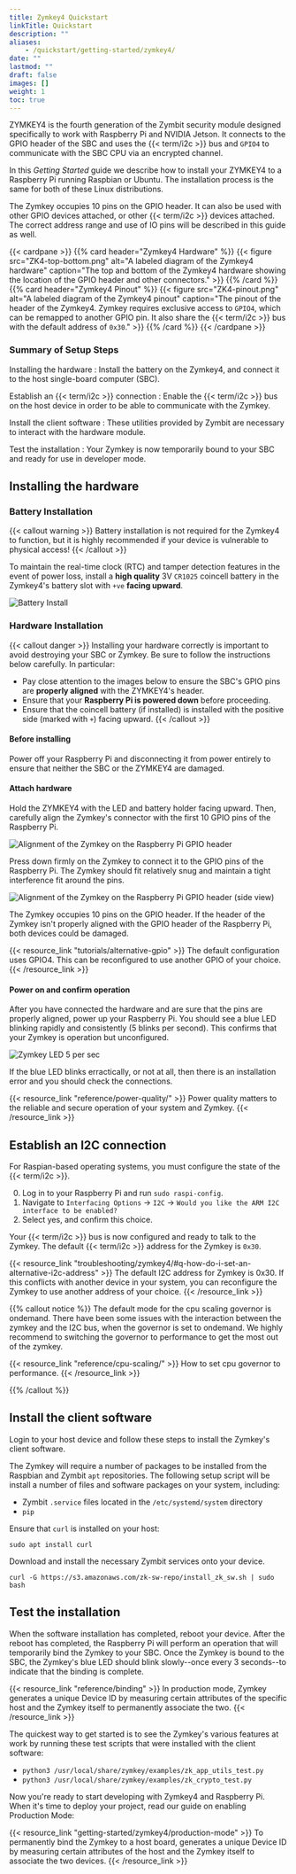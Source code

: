 ```yaml
---
title: Zymkey4 Quickstart
linkTitle: Quickstart
description: ""
aliases:
    - /quickstart/getting-started/zymkey4/
date: ""
lastmod: ""
draft: false
images: []
weight: 1
toc: true
---
```


ZYMKEY4 is the fourth generation of the Zymbit security module designed specifically to work with Raspberry Pi and NVIDIA Jetson. It connects to the GPIO header of the SBC and uses the {{< term/i2c >}} bus and `GPIO4` to communicate with the SBC CPU via an encrypted channel.

In this *Getting Started* guide we describe how to install your ZYMKEY4 to a Raspberry Pi running Raspbian or Ubuntu. The installation process is the same for both of these Linux distributions.

<!-- TODO: Update link -->
<!-- **[Learn about Linux OS support for Zymkey.](https://community.zymbit.com/c/operating-system/23)** -->

The Zymkey occupies 10 pins on the GPIO header. It can also be used with other GPIO devices attached, or other {{< term/i2c >}} devices attached. The correct address range and use of IO pins will be described in this guide as well.


<!-- TODO: Make a shortcode that can style things like this more consistent between cards. -->
{{< cardpane >}}
{{% card header="Zymkey4 Hardware" %}}
{{< figure
    src="ZK4-top-bottom.png"
    alt="A labeled diagram of the Zymkey4 hardware"
    caption="The top and bottom of the Zymkey4 hardware showing the location of the GPIO header and other connectors."
    >}}
{{% /card %}}
{{% card header="Zymkey4 Pinout" %}}
{{< figure
    src="ZK4-pinout.png"
    alt="A labeled diagram of the Zymkey4 pinout"
    caption="The pinout of the header of the Zymkey4. Zymkey requires exclusive access to `GPIO4`, which can be remapped to another GPIO pin. It also share the {{< term/i2c >}} bus with the default address of `0x30`."
    >}}
{{% /card %}}
{{< /cardpane >}}

### Summary of Setup Steps

<!-- TODO: Add better styling for definition lists in this theme. -->
Installing the hardware
:   Install the battery on the Zymkey4, and connect it to the host single-board computer (SBC).

Establish an {{< term/i2c >}} connection
:   Enable the {{< term/i2c >}} bus on the host device in order to be able to communicate with the Zymkey.

Install the client software
:   These utilities provided by Zymbit are necessary to interact with the hardware module.

Test the installation
:   Your Zymkey is now temporarily bound to your SBC and ready for use in developer mode.

## Installing the hardware

### Battery Installation

{{< callout warning >}}
Battery installation is not required for the Zymkey4 to function, but it is highly recommended if your device is vulnerable to physical access!
{{< /callout >}}

To maintain the real-time clock (RTC) and tamper detection features in the event of power loss, install a **high quality** 3V `CR1025` coincell battery in the Zymkey4's battery slot with `+ve` **facing upward**.

![Battery Install](ZK4-battery-install.png)

<!-- Link to resource about battery installation and purpose -->

### Hardware Installation

{{< callout danger >}}
Installing your hardware correctly is important to avoid destroying your SBC or Zymkey. Be sure to follow the instructions below carefully. In particular:

* Pay close attention to the images below to ensure the SBC's GPIO pins are **properly aligned** with the ZYMKEY4's header.
* Ensure that your **Raspberry Pi is powered down** before proceeding.
* Ensure that the coincell battery (if installed) is installed with the positive side (marked with `+`) facing upward.
{{< /callout >}}

#### Before installing

Power off your Raspberry Pi and disconnecting it from power entirely to ensure that neither the SBC or the ZYMKEY4 are damaged.

#### Attach hardware

Hold the ZYMKEY4 with the LED and battery holder facing upward. Then, carefully align the Zymkey's connector with the first 10 GPIO pins of the Raspberry Pi.

![Alignment of the Zymkey on the Raspberry Pi GPIO header](ZK4-hw-install-1.png)

Press down firmly on the Zymkey to connect it to the GPIO pins of the Raspberry Pi. The Zymkey should fit relatively snug and maintain a tight interference fit around the pins.

![Alignment of the Zymkey on the Raspberry Pi GPIO header (side view)](ZK4-hw-install-2.png)

The Zymkey occupies 10 pins on the GPIO header. If the header of the Zymkey isn't properly aligned with the GPIO header of the Raspberry Pi, both devices could be damaged.

{{< resource_link "tutorials/alternative-gpio" >}}
The default configuration uses GPIO4. This can be reconfigured to use another GPIO of your choice.
{{< /resource_link >}}

#### Power on and confirm operation

After you have connected the hardware and are sure that the pins are properly aligned, power up your Raspberry Pi. You should see a blue LED blinking rapidly and consistently (5 blinks per second). This confirms that your Zymkey is operation but unconfigured.

![Zymkey LED 5 per sec](ZK-LED-power.gif)

If the blue LED blinks erractically, or not at all, then there is an installation error and you should check the connections.

{{< resource_link "reference/power-quality/" >}}
Power quality matters to the reliable and secure operation of your system and Zymkey.
{{< /resource_link >}}

## Establish an I2C connection

For Raspian-based operating systems, you must configure the state of the {{< term/i2c >}}.

0. Log in to your Raspberry Pi and run `sudo raspi-config`.
0. Navigate to `Interfacing Options` -> `I2C` -> `Would you like the ARM I2C interface to be enabled?`
0. Select yes, and confirm this choice.

Your {{< term/i2c >}} bus is now configured and ready to talk to the Zymkey. The default {{< term/i2c >}} address for the Zymkey is `0x30`.

{{< resource_link "troubleshooting/zymkey4/#q-how-do-i-set-an-alternative-i2c-address" >}}
The default I2C address for Zymkey is 0x30. If this conflicts with another device in your system, you can reconfigure the Zymkey to use another address of your choice.
{{< /resource_link >}}

{{% callout notice %}}
The default mode for the cpu scaling governor is ondemand. There have been some issues with the interaction between the zymkey and the I2C bus, when the governor is set to ondemand. We highly recommend to switching the governor to performance to get the most out of the zymkey.

{{< resource_link "reference/cpu-scaling/" >}}
How to set cpu governor to performance.
{{< /resource_link >}}

{{% /callout %}}

## Install the client software

Login to your host device and follow these steps to install the Zymkey's client software.

The Zymkey will require a number of packages to be installed from the Raspbian and Zymbit `apt` repositories. The following setup script will be install a number of files and software packages on your system, including:

* Zymbit `.service` files located in the `/etc/systemd/system` directory
* `pip`

Ensure that `curl` is installed on your host:

`sudo apt install curl`

Download and install the necessary Zymbit services onto your device.

`curl -G https://s3.amazonaws.com/zk-sw-repo/install_zk_sw.sh | sudo bash`


## Test the installation

When the software installation has completed, reboot your device. After the reboot has completed, the Raspberry Pi will perform an operation that will temporarily bind the Zymkey to your SBC. Once the Zymkey is bound to the SBC, the Zymkey's blue LED should blink slowly--once every 3 seconds--to indicate that the binding is complete.

{{< resource_link "reference/binding" >}}
In production mode, Zymkey generates a unique Device ID by measuring certain attributes of the specific host and the Zymkey itself to permanently associate the two.
{{< /resource_link >}}

The quickest way to get started is to see the Zymkey's various features at work by running these test scripts that were installed with the client software:

* `python3 /usr/local/share/zymkey/examples/zk_app_utils_test.py`
* `python3 /usr/local/share/zymkey/examples/zk_crypto_test.py`

Now you're ready to start developing with Zymkey4 and Raspberry Pi. When it's time to deploy your project, read our guide on enabling Production Mode:

{{< resource_link "getting-started/zymkey4/production-mode" >}}
To permanently bind the Zymkey to a host board, generates a unique Device ID by measuring certain attributes of the host and the Zymkey itself to associate the two devices.
{{< /resource_link >}}
